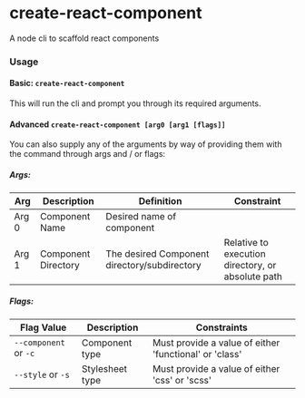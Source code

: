# create-react-component

A node cli to scaffold react components

### Usage

#### Basic: `create-react-component`

This will run the cli and prompt you through its required arguments.

#### Advanced `create-react-component [arg0 [arg1 [flags]]`

You can also supply any of the arguments by way of providing them with the command through args and / or flags:

##### Args:

| Arg   | Description         | Definition                                   | Constraint                                        |
| ----- | ------------------- | -------------------------------------------- | ------------------------------------------------- |
| Arg 0 | Component Name      | Desired name of component                    |                                                   |
| Arg 1 | Component Directory | The desired Component directory/subdirectory | Relative to execution directory, or absolute path |

##### Flags:

| Flag Value            | Description     | Constraints                                            |
| --------------------- | --------------- | ------------------------------------------------------ |
| `--component` or `-c` | Component type  | Must provide a value of either 'functional' or 'class' |
| `--style` or `-s`     | Stylesheet type | Must provide a value of either 'css' or 'scss'         |
